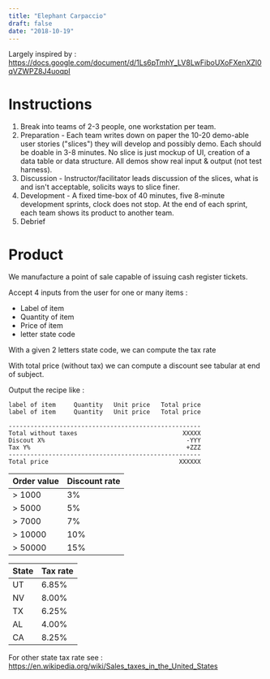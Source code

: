 ```yaml
---
title: "Elephant Carpaccio"
draft: false
date: "2018-10-19"
---
```


Largely inspired by : https://docs.google.com/document/d/1Ls6pTmhY_LV8LwFiboUXoFXenXZl0qVZWPZ8J4uoqpI

# Instructions

1. Break into teams of 2-3 people, one workstation per team.
2. Preparation - Each team writes down on paper the 10-20 demo-able user stories ("slices") they will develop and possibly demo. Each should be doable in 3-8 minutes. No slice is just mockup of UI, creation of a data table or data structure. All demos show real input & output (not test harness).
3. Discussion - Instructor/facilitator leads discussion of the slices, what is and isn't acceptable, solicits ways to slice finer.
4. Development - A fixed time-box of 40 minutes, five 8-minute development sprints, clock does not stop. At the end of each sprint, each team shows its product to another team.
5. Debrief

# Product
We manufacture a point of sale capable of issuing cash register tickets.

Accept 4 inputs from the user for one or many items :
* Label of item
* Quantity of item
* Price of item
* letter state code

With a given 2 letters state code, we can compute the tax rate

With total price (without tax) we can compute a discount see tabular at end of subject.

Output the recipe like :

```
label of item     Quantity   Unit price   Total price
label of item     Quantity   Unit price   Total price

-----------------------------------------------------
Total without taxes                             XXXXX
Discout X%                                       -YYY
Tax Y%                                           +ZZZ
-----------------------------------------------------
Total price                                    XXXXXX
```

| Order value | Discount rate |
| ----------- | ------------- |
| > 1000      | 3%            |
| > 5000      | 5%            |
| > 7000      | 7%            |
| > 10000     | 10%           |
| > 50000     | 15%           |


| State | Tax rate |
| ----- | -------- |
| UT    | 6.85%    |
| NV    | 8.00%    |
| TX    | 6.25%    |
| AL    | 4.00%    |
| CA    | 8.25%    |

For other state tax rate see : https://en.wikipedia.org/wiki/Sales_taxes_in_the_United_States

